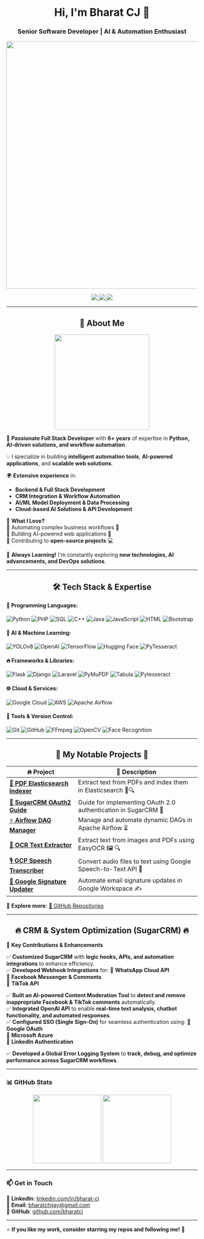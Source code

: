 <h1 align="center">Hi, I'm Bharat CJ 👋</h1>
<h3 align="center">Senior Software Developer | AI & Automation Enthusiast</h3>

<p align="center">
  <img src="https://media.giphy.com/media/QTfX9Ejfra3ZmNxh6B/giphy.gif" width="650"/>
</p>

<p align="center">
  <a href="https://www.linkedin.com/in/bharat-cj/">
    <img src="https://img.shields.io/badge/LinkedIn-0077B5?style=for-the-badge&logo=linkedin&logoColor=white" />
  </a>
  <a href="mailto:bharatchijay@gmail.com">
    <img src="https://img.shields.io/badge/Email-D14836?style=for-the-badge&logo=gmail&logoColor=white" />
  </a>
  <a href="https://github.com/bharatcj">
    <img src="https://img.shields.io/github/followers/bharatcj?label=Follow&style=social" />
  </a>
</p>

---

<h2 align="center">🚀 About Me</h2>

<p align="center">
  <img src="https://media.giphy.com/media/j0HjChGV0J44KrrlGv/giphy.gif" width="250">
</p>

🎯 **Passionate Full Stack Developer** with **6+ years** of expertise in **Python, AI-driven solutions, and workflow automation**.  

💡 I specialize in building **intelligent automation tools**, **AI-powered applications**, and **scalable web solutions**.  

🌍 **Extensive experience** in:
- **Backend & Full Stack Development**  
- **CRM Integration & Workflow Automation**  
- **AI/ML Model Deployment & Data Processing**  
- **Cloud-based AI Solutions & API Development**  

📌 **What I Love?**  
🔹 Automating complex business workflows 🚀  
🔹 Building AI-powered web applications 🤖  
🔹 Contributing to **open-source projects** 💻  

📖 **Always Learning!** I'm constantly exploring **new technologies, AI advancements, and DevOps solutions**.  

---

<h2 align="center">🛠 Tech Stack & Expertise</h2>

#### 🚀 Programming Languages:
![Python](https://img.shields.io/badge/Python-3776AB?style=for-the-badge&logo=python&logoColor=white)
![PHP](https://img.shields.io/badge/PHP-777BB4?style=for-the-badge&logo=php&logoColor=white)
![SQL](https://img.shields.io/badge/SQL-4479A1?style=for-the-badge&logo=MySQL&logoColor=white)
![C++](https://img.shields.io/badge/C++-00599C?style=for-the-badge&logo=c%2B%2B&logoColor=white)
![Java](https://img.shields.io/badge/Java-ED8B00?style=for-the-badge&logo=java&logoColor=white)
![JavaScript](https://img.shields.io/badge/JavaScript-F7DF1E?style=for-the-badge&logo=javascript&logoColor=black)
![HTML](https://img.shields.io/badge/HTML5-E34F26?style=for-the-badge&logo=html5&logoColor=white)
![Bootstrap](https://img.shields.io/badge/Bootstrap-563D7C?style=for-the-badge&logo=bootstrap&logoColor=white)

#### 🧠 AI & Machine Learning:
![YOLOv8](https://img.shields.io/badge/YOLOv8-FF0000?style=for-the-badge&logo=yolo&logoColor=white)
![OpenAI](https://img.shields.io/badge/OpenAI-412991?style=for-the-badge&logo=openai&logoColor=white)
![TensorFlow](https://img.shields.io/badge/TensorFlow-FF6F00?style=for-the-badge&logo=tensorflow&logoColor=white)
![Hugging Face](https://img.shields.io/badge/Hugging%20Face-FFCC00?style=for-the-badge&logo=huggingface&logoColor=white)
![PyTesseract](https://img.shields.io/badge/PyTesseract-282C34?style=for-the-badge&logo=tesseract&logoColor=white)

#### 🔥 Frameworks & Libraries:
![Flask](https://img.shields.io/badge/Flask-000000?style=for-the-badge&logo=flask&logoColor=white)
![Django](https://img.shields.io/badge/Django-092E20?style=for-the-badge&logo=django&logoColor=white)
![Laravel](https://img.shields.io/badge/Laravel-FF2D20?style=for-the-badge&logo=laravel&logoColor=white)
![PyMuPDF](https://img.shields.io/badge/PyMuPDF-FFD700?style=for-the-badge)
![Tabula](https://img.shields.io/badge/Tabula-FF5733?style=for-the-badge)
![Pytesseract](https://img.shields.io/badge/Pytesseract-000000?style=for-the-badge)

#### 🌐 Cloud & Services:
![Google Cloud](https://img.shields.io/badge/Google%20Cloud-4285F4?style=for-the-badge&logo=googlecloud&logoColor=white)
![AWS](https://img.shields.io/badge/AWS-232F3E?style=for-the-badge&logo=amazonaws&logoColor=white)
![Apache Airflow](https://img.shields.io/badge/Apache%20Airflow-017CEE?style=for-the-badge&logo=apacheairflow&logoColor=white)

#### 🔧 Tools & Version Control:
![Git](https://img.shields.io/badge/Git-F05032?style=for-the-badge&logo=git&logoColor=white)
![GitHub](https://img.shields.io/badge/GitHub-181717?style=for-the-badge&logo=github&logoColor=white)
![FFmpeg](https://img.shields.io/badge/FFmpeg-007808?style=for-the-badge)
![OpenCV](https://img.shields.io/badge/OpenCV-5C3EE8?style=for-the-badge&logo=opencv&logoColor=white)
![Face Recognition](https://img.shields.io/badge/Face%20Recognition-007808?style=for-the-badge)

---

<h2 align="center">📂 My Notable Projects 🚀</h2>

| 🔥 **Project** | 🚀 **Description** |
|--------------|----------------|
| [📜 **PDF Elasticsearch Indexer**](https://github.com/bharatcj/pdf-elasticsearch-indexer) | Extract text from PDFs and index them in Elasticsearch 📄🔍 |
| [🔐 **SugarCRM OAuth2 Guide**](https://github.com/bharatcj/sugarcrm-oauth2-authentication-guide) | Guide for implementing OAuth 2.0 authentication in SugarCRM 🔑 |
| [⚡ **Airflow DAG Manager**](https://github.com/bharatcj/airflow-dag-manager) | Manage and automate dynamic DAGs in Apache Airflow ⏳ |
| [📝 **OCR Text Extractor**](https://github.com/bharatcj/ocr-text-extractor) | Extract text from images and PDFs using EasyOCR 🖼️ 🔍 |
| [🎙️ **GCP Speech Transcriber**](https://github.com/bharatcj/gcp-speech-transcriber) | Convert audio files to text using Google Speech-to-Text API 🎤 |
| [📧 **Google Signature Updater**](https://github.com/bharatcj/google-signature-updater) | Automate email signature updates in Google Workspace ✍️ |

🔎 **Explore more:** [🔗 GitHub Repositories](https://github.com/bharatcj?tab=repositories)   

---

<h2 align="center">🔥 CRM & System Optimization (SugarCRM) 🔥</h2>

🚀 **Key Contributions & Enhancements**  

✅ **Customized SugarCRM** with **logic hooks, APIs, and automation integrations** to enhance efficiency.  
✅ **Developed Webhook Integrations** for:
   📲 **WhatsApp Cloud API**  
   💬 **Facebook Messenger & Comments**  
   🎵 **TikTok API**  

✅ **Built an AI-powered Content Moderation Tool** to **detect and remove inappropriate Facebook & TikTok comments** automatically.  
✅ **Integrated OpenAI API** to enable **real-time text analysis, chatbot functionality, and automated responses**.  
✅ **Configured SSO (Single Sign-On)** for seamless authentication using:
   🔹 **Google OAuth**  
   🔹 **Microsoft Azure**  
   🔹 **LinkedIn Authentication**  

✅ **Developed a Global Error Logging System** to **track, debug, and optimize performance across SugarCRM workflows**.  

---

### 📊 **GitHub Stats**
<p align="center">
  <img src="https://github-readme-stats.vercel.app/api?username=bharatcj&show_icons=true&theme=radical" height="180" />
  <img src="https://github-readme-streak-stats.herokuapp.com/?user=bharatcj&theme=radical" height="180" />
</p>

---

### 📫 **Get in Touch**
💼 **LinkedIn**: [linkedin.com/in/bharat-cj](https://www.linkedin.com/in/bharat-cj/)  
📧 **Email**: [bharatchijay@gmail.com](mailto:bharatchijay@gmail.com)  
🚀 **GitHub**: [github.com/bharatcj](https://github.com/bharatcj)  

---

⭐ **If you like my work, consider starring my repos and following me!** 🌟
